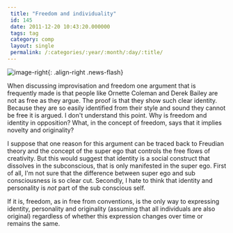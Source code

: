 ```yaml
---
 title: "Freedom and individuality"
 id: 145
 date: 2011-12-20 10:43:20.000000
 tags: tag
 category: comp
 layout: single
 permalink: /:categories/:year/:month/:day/:title/
---
```

![image-right](/assets/images/){: .align-right .news-flash}

When discussing improvisation and freedom one argument that is frequently made is that people like Ornette Coleman and Derek Bailey are not as free as they argue. The proof is that they show such clear identity. Because they are so easily identified from their style and sound they cannot be free it is argued. I don't understand this point. Why is freedom and identity in opposition? What, in the concept of freedom, says that it implies novelty and originality?

I suppose that one reason for this argument can be traced back to Freudian theory and the concept of the super ego that controls the free flows of creativity. But this would suggest that identity is a social construct that dissolves in the subconscious, that is only manifested in the super ego. First of all, I'm not sure that the difference between super ego and sub consciousness is so clear cut. Secondly, I hate to think that identity and personality is <em>not</em> part of the sub conscious self.

If it is, freedom, as in free from conventions, is the only way to expressing identity, personality and originality (assuming that all individuals are also original) regardless of whether this expression changes over time or remains the same.


